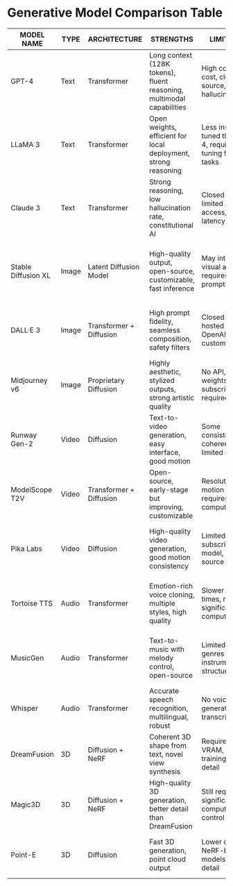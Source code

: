 # Generative Model Comparison Table

| MODEL NAME | TYPE | ARCHITECTURE | STRENGTHS | LIMITATIONS | EXAMPLE USE CASE |
|------------|------|--------------|-----------|-------------|------------------|
| GPT-4 | Text | Transformer | Long context (128K tokens), fluent reasoning, multimodal capabilities | High compute cost, closed-source, potential hallucinations | AI assistants, creative writing, code generation, knowledge work |
| LLaMA 3 | Text | Transformer | Open weights, efficient for local deployment, strong reasoning | Less instruction-tuned than GPT-4, requires fine-tuning for specific tasks | Research, chatbots, language modeling, local AI applications |
| Claude 3 | Text | Transformer | Strong reasoning, low hallucination rate, constitutional AI | Closed-source, limited API access, higher latency | Legal document analysis, research assistance, content moderation |
| Stable Diffusion XL | Image | Latent Diffusion Model | High-quality output, open-source, customizable, fast inference | May introduce visual artifacts, requires careful prompting | Album covers, character design, concept art, marketing visuals |
| DALL·E 3 | Image | Transformer + Diffusion | High prompt fidelity, seamless composition, safety filters | Closed-source, hosted only by OpenAI, limited customization | Product renders, editorial illustration, brand-safe content |
| Midjourney v6 | Image | Proprietary Diffusion | Highly aesthetic, stylized outputs, strong artistic quality | No API, no model weights, subscription required | Marketing campaigns, conceptual design, artistic illustration |
| Runway Gen-2 | Video | Diffusion | Text-to-video generation, easy interface, good motion | Some consistency/frame coherence issues, limited duration | Short promos, mood reels, marketing content |
| ModelScope T2V | Video | Transformer + Diffusion | Open-source, early-stage but improving, customizable | Resolution and motion limitations, requires more compute | Experimental T2V, creative content, research applications |
| Pika Labs | Video | Diffusion | High-quality video generation, good motion consistency | Limited duration, subscription model, closed-source | Short-form content, social media videos, concept visualization |
| Tortoise TTS | Audio | Transformer | Emotion-rich voice cloning, multiple styles, high quality | Slower inference times, requires significant compute | Audiobook narration, character dialogue, voice assistants |
| MusicGen | Audio | Transformer | Text-to-music with melody control, open-source | Limited music genres and instruments, basic structure | Lo-fi music, game soundtrack prototyping, background scoring |
| Whisper | Audio | Transformer | Accurate speech recognition, multilingual, robust | No voice generation, transcription only | Speech-to-text, podcast transcription, accessibility tools |
| DreamFusion | 3D | Diffusion + NeRF | Coherent 3D shape from text, novel view synthesis | Requires high VRAM, slow training, limited detail | AR/VR prototyping, 3D concept generation, game assets |
| Magic3D | 3D | Diffusion + NeRF | High-quality 3D generation, better detail than DreamFusion | Still requires significant compute, limited control | 3D modeling, architectural visualization, product design |
| Point-E | 3D | Diffusion | Fast 3D generation, point cloud output | Lower quality than NeRF-based models, limited detail | Rapid prototyping, 3D scanning, educational tools | 